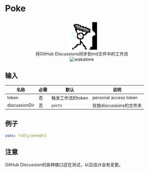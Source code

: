 # Poke
<p align="center">
<img src="logo.svg" alt="logo" width="100" height="100"/><br>
<span>将GitHub Discussions同步到md文件中的工作流</span><br>
<img src="https://wakatime.com/badge/user/6db69406-3bcf-452c-8326-8bdda3bc3129/project/f9c9b883-b0d3-45f0-a50d-a9553192d8f6.svg" alt="wakatime">
</p>


## 输入

| 名称            | 必需  | 默认          | 说明                    |
|---------------|-----|-------------|-----------------------|
| token         | 否   | 触发工作流的token | personal access token |
| discussionDir | 否   | `posts`     | 存放discussions的文件夹     |


## 例子

```yaml
uses: ttdly/poke@v1
```

## 注意
GitHub Discussion的各种接口还在测试，以后估计会有变更。  

